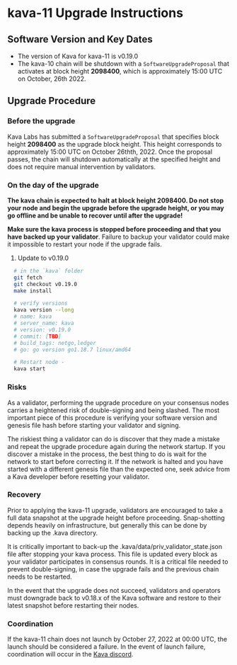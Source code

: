 # kava-11 Upgrade Instructions

## Software Version and Key Dates

- The version of Kava for kava-11 is v0.19.0
- The kava-10 chain will be shutdown with a `SoftwareUpgradeProposal` that activates at block height **2098400**, which is approximately 15:00 UTC on October, 26th 2022.


## Upgrade Procedure

### Before the upgrade

Kava Labs has submitted a `SoftwareUpgradeProposal` that specifies block height **2098400** as the upgrade block height. This height corresponds to approximately 15:00 UTC on October 26thth, 2022. Once the proposal passes, the chain will shutdown automatically at the specified height and does not require manual intervention by validators.

### On the day of the upgrade

**The kava chain is expected to halt at block height **2098400**. Do not stop your node and begin the upgrade before the upgrade height, or you may go offline and be unable to recover until after the upgrade!**

**Make sure the kava process is stopped before proceeding and that you have backed up your validator**. Failure to backup your validator could make it impossible to restart your node if the upgrade fails.

1. Update to v0.19.0

```sh
  # in the `kava` folder
  git fetch
  git checkout v0.19.0
  make install

  # verify versions
  kava version --long
  # name: kava
  # server_name: kava
  # version: v0.19.0
  # commit: [TBD]
  # build_tags: netgo,ledger
  # go: go version go1.18.7 linux/amd64

  # Restart node -
  kava start
```

### Risks

As a validator, performing the upgrade procedure on your consensus nodes carries a heightened risk of double-signing and being slashed. The most important piece of this procedure is verifying your software version and genesis file hash before starting your validator and signing.

The riskiest thing a validator can do is discover that they made a mistake and repeat the upgrade procedure again during the network startup. If you discover a mistake in the process, the best thing to do is wait for the network to start before correcting it. If the network is halted and you have started with a different genesis file than the expected one, seek advice from a Kava developer before resetting your validator.

### Recovery

Prior to applying the kava-11 upgrade, validators are encouraged to take a full data snapshot at the upgrade height before proceeding. Snap-shotting depends heavily on infrastructure, but generally this can be done by backing up the .kava directory.

It is critically important to back-up the .kava/data/priv_validator_state.json file after stopping your kava process. This file is updated every block as your validator participates in consensus rounds. It is a critical file needed to prevent double-signing, in case the upgrade fails and the previous chain needs to be restarted.

In the event that the upgrade does not succeed, validators and operators must downgrade back to v0.18.x of the Kava software and restore to their latest snapshot before restarting their nodes.

### Coordination

If the kava-11 chain does not launch by October 27, 2022 at 00:00 UTC, the launch should be considered a failure. In the event of launch failure, coordination will occur in the [Kava discord](https://discord.com/invite/kQzh3Uv).
